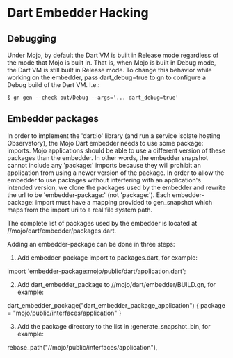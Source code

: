 Dart Embedder Hacking
====

## Debugging

Under Mojo, by default the Dart VM is built in Release mode regardless of the
mode that Mojo is built in. That is, when Mojo is built in Debug mode, the
Dart VM is still built in Release mode. To change this behavior while working
on the embedder, pass dart_debug=true to gn to configure a Debug build of the
Dart VM. I.e.:

```
$ gn gen --check out/Debug --args='... dart_debug=true'
```

## Embedder packages

In order to implement the 'dart:io' library (and run a service isolate hosting
Observatory), the Mojo Dart embedder needs to use some package: imports. Mojo
applications should be able to use a different version of these packages than
the embedder. In other words, the embedder snapshot cannot include any
'package:' imports because they will prohibit an application from using a newer
version of the package. In order to allow the embedder to use packages
without interfering with an application's intended version, we clone the
packages used by the embedder and rewrite the url to be 'embedder-package:'
(not 'package:'). Each embedder-package: import must have a mapping provided
to gen_snapshot which maps from the import uri to a real file system path.

The complete list of packages used by the embedder is located at
//mojo/dart/embedder/packages.dart.

Adding an embedder-package can be done in three steps:

1) Add embedder-package import to packages.dart, for example:

import 'embedder-package:mojo/public/dart/application.dart';

2) Add dart_embedder_package to //mojo/dart/embedder/BUILD.gn, for example:

dart_embedder_package("dart_embedder_package_application") {
  package = "mojo/public/interfaces/application"
}

3) Add the package directory to the list in :generate_snapshot_bin, for example:

rebase_path("//mojo/public/interfaces/application"),
